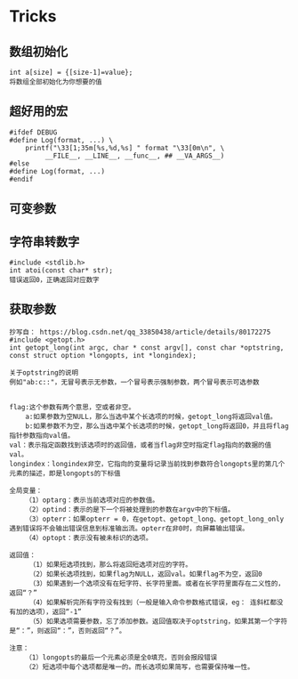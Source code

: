 # Tricks 
## 数组初始化
    int a[size] = {[size-1]=value};
    将数组全部初始化为你想要的值
## 超好用的宏
    #ifdef DEBUG
    #define Log(format, ...) \
        printf("\33[1;35m[%s,%d,%s] " format "\33[0m\n", \
             __FILE__, __LINE__, __func__, ## __VA_ARGS__)
    #else
    #define Log(format, ...) 
    #endif
## 可变参数
    

## 字符串转数字
    #include <stdlib.h>
    int atoi(const char* str);
    错误返回0，正确返回对应数字

## 获取参数
    抄写自： https://blog.csdn.net/qq_33850438/article/details/80172275
    #include <getopt.h>
    int getopt_long(int argc, char * const argv[], const char *optstring, const struct option *longopts, int *longindex);

    关于optstring的说明
    例如"ab:c::"，无冒号表示无参数，一个冒号表示强制参数，两个冒号表示可选参数


    flag:这个参数有两个意思，空或者非空。
        a:如果参数为空NULL，那么当选中某个长选项的时候，getopt_long将返回val值。          
        b:如果参数不为空，那么当选中某个长选项的时候，getopt_long将返回0，并且将flag指针参数指向val值。
    val：表示指定函数找到该选项时的返回值，或者当flag非空时指定flag指向的数据的值val。
    longindex：longindex非空，它指向的变量将记录当前找到参数符合longopts里的第几个元素的描述，即是longopts的下标值

    全局变量：
        （1）optarg：表示当前选项对应的参数值。
        （2）optind：表示的是下一个将被处理到的参数在argv中的下标值。
        （3）opterr：如果opterr = 0，在getopt、getopt_long、getopt_long_only遇到错误将不会输出错误信息到标准输出流。opterr在非0时，向屏幕输出错误。
        （4）optopt：表示没有被未标识的选项。

    返回值：
         （1）如果短选项找到，那么将返回短选项对应的字符。
         （2）如果长选项找到，如果flag为NULL，返回val。如果flag不为空，返回0
         （3）如果遇到一个选项没有在短字符、长字符里面。或者在长字符里面存在二义性的，返回“？”
         （4）如果解析完所有字符没有找到（一般是输入命令参数格式错误，eg： 连斜杠都没有加的选项），返回“-1”
         （5）如果选项需要参数，忘了添加参数。返回值取决于optstring，如果其第一个字符是“：”，则返回“：”，否则返回“？”。

    注意：
        （1）longopts的最后一个元素必须是全0填充，否则会报段错误
        （2）短选项中每个选项都是唯一的。而长选项如果简写，也需要保持唯一性。
